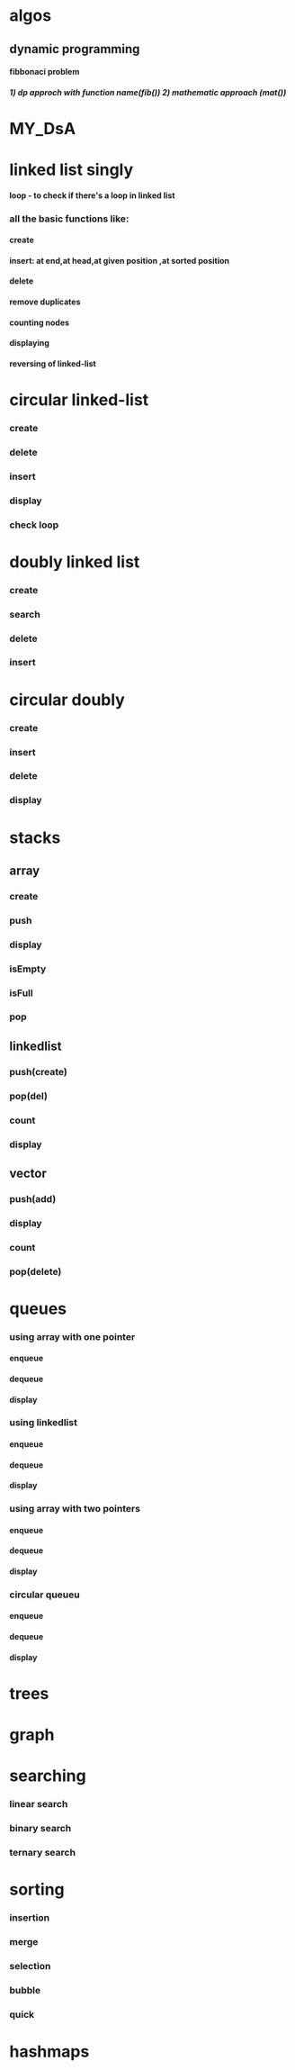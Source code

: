 # algos
## dynamic programming
#### fibbonaci problem
##### 1) dp approch with function name(fib()) 2) mathematic approach (mat())
# MY_DsA
# linked list singly
#### loop - to check if there's a loop in linked list
### all the basic functions like:
#### create
#### insert: at end,at head,at given position ,at sorted position
#### delete
#### remove duplicates
#### counting nodes
#### displaying
#### reversing of linked-list
# circular linked-list
### create
### delete
### insert
### display
### check loop
# doubly linked list
### create
### search
### delete
### insert
# circular doubly
### create
### insert 
### delete
### display
# stacks
## array
### create
### push 
### display
### isEmpty 
### isFull 
### pop
## linkedlist
### push(create)
### pop(del)
### count
### display
## vector
### push(add)
### display
### count
### pop(delete)
# queues
### using array with one pointer
#### enqueue
#### dequeue
#### display
### using linkedlist
#### enqueue
#### dequeue
#### display
### using array with two pointers
#### enqueue
#### dequeue
#### display
### circular queueu
#### enqueue
#### dequeue
#### display
# trees
# graph
# searching
### linear search
### binary search
### ternary search
# sorting
### insertion
### merge
### selection
### bubble
### quick
# hashmaps
